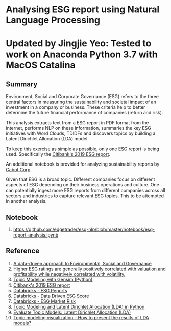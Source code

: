 # Analysing ESG report using Natural Language Processing
# Updated by Jingjie Yeo: Tested to work on Anaconda Python 3.7 with MacOS Catalina

## Summary
Environment, Social and Corporate Governance (ESG) refers to the three central factors in measuring the sustainability and societal impact of an investment in a company or business.  These criteria help to better determine the future financial performance of companies (return and risk).

This analysis extracts text from a ESG report in PDF format from the internet, performs NLP on these information, summaries the key ESG initiatives with Word Clouds, TDIDFs and discovers topics by building a Latent Dirichlet Allocation (LDA) model.

To keep this exercise as simple as possible, only one ESG report is being used.  Specifically the [Citibank's 2019 ESG report](https://www.citigroup.com/citi/about/esg/download/2019/Global-ESG-Report-2019.pdf?ieNocache=967).

An additional notebook is provided for analyzing sustainability reports by [Cabot Corp](https://www.cabotcorp.com/responsibility/our-commitment).

Given that ESG is a broad topic.  Different companies focus on different aspects of ESG depending on their business operations and culture.  One can potentially ingest more ESG reports from different companies across all sectors and industries to capture relevant ESG topics.  This to be attempted in another analysis.

## Notebook
1. https://github.com/edgetrader/esg-nlp/blob/master/notebook/esg-report-analysis.ipynb

## Reference

1. [A data-driven approach to Environmental, Social and Governance](https://databricks.com/blog/2020/07/10/a-data-driven-approach-to-environmental-social-and-governance.html)
2. [Higher ESG ratings are generally positively correlated with valuation and profitability while negatively correlated with volatility.](https://corpgov.law.harvard.edu/2020/01/14/esg-matters/)
3. [Topic Modeling with Gensim (Python)](https://www.machinelearningplus.com/nlp/topic-modeling-gensim-python/)
4. [Citibank's 2019 ESG report](https://www.citigroup.com/citi/about/esg/download/2019/Global-ESG-Report-2019.pdf?ieNocache=967)
5. [Databricks - ESG Reports](https://databricks.com/notebooks/esg_notebooks/01_esg_report.html)
5. [Databricks - Data Driven ESG Score](https://databricks.com/notebooks/esg_notebooks/02_esg_scoring.html)
6. [Databricks - ESG Market Risk](https://databricks.com/notebooks/esg_notebooks/03_esg_market.html)
7. [Topic Modeling and Latent Dirichlet Allocation (LDA) in Python](https://towardsdatascience.com/topic-modeling-and-latent-dirichlet-allocation-in-python-9bf156893c24)
8. [Evaluate Topic Models: Latent Dirichlet Allocation (LDA)](https://towardsdatascience.com/evaluate-topic-model-in-python-latent-dirichlet-allocation-lda-7d57484bb5d0)
9. [Topic modeling visualization – How to present the results of LDA models?](https://www.machinelearningplus.com/nlp/topic-modeling-visualization-how-to-present-results-lda-models/)
